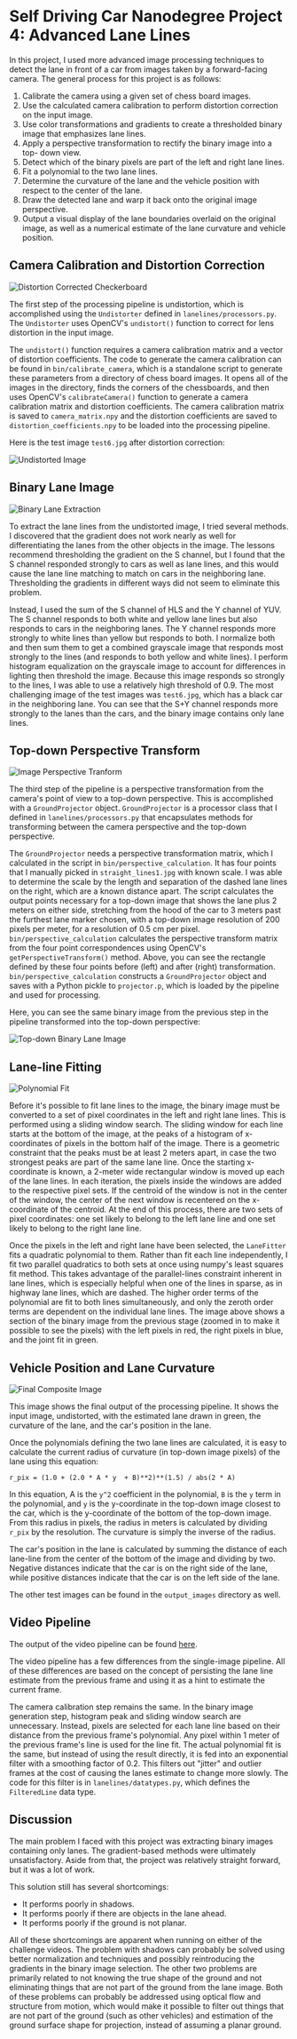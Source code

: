 Self Driving Car Nanodegree Project 4: Advanced Lane Lines
===========================================================

In this project, I used more advanced image processing techniques to detect
the lane in front of a car from images taken by a forward-facing camera. The
general process for this project is as follows:

1. Calibrate the camera using a given set of chess board images.
2. Use the calculated camera calibration to perform distortion correction on
  the input image.
3. Use color transformations and gradients to create a thresholded binary
  image that emphasizes lane lines.
4. Apply a perspective transformation to rectify the binary image into a top-
  down view.
5. Detect which of the binary pixels are part of the left and right lane lines.
6. Fit a polynomial to the two lane lines.
7. Determine the curvature of the lane and the vehicle position with respect
  to the center of the lane.
8. Draw the detected lane and warp it back onto the original image perspective.
9. Output a visual display of the lane boundaries overlaid on the original
  image, as well as a numerical estimate of the lane curvature and vehicle
  position.

Camera Calibration and Distortion Correction
--------------------------------------------

![Distortion Corrected Checkerboard](output_images/checkerboard.png)

The first step of the processing pipeline is undistortion, which is accomplished
using the `Undistorter` defined in `lanelines/processors.py`. The `Undistorter` uses
OpenCV's `undistort()` function to correct for lens distortion in the input
image.

The `undistort()` function requires a camera calibration matrix and a vector of
distortion coefficients. The code to generate the camera calibration can be
found in `bin/calibrate_camera`, which is a standalone script to generate these
parameters from a directory of chess board images. It opens all of the images
in the directory, finds the corners of the chessboards, and then uses OpenCV's
`calibrateCamera()` function to generate a camera calibration matrix and
distortion coefficients. The camera calibration matrix is saved to
`camera_matrix.npy` and the distortion coefficients are saved to
`distortion_coefficients.npy` to be loaded into the processing pipeline.

Here is the test image `test6.jpg` after distortion correction:

![Undistorted Image](output_images/undistorted.png)

Binary Lane Image
-----------------

![Binary Lane Extraction](output_images/binary_lane_extraction.png)

To extract the lane lines from the undistorted image, I tried several methods.
I discovered that the gradient does not work nearly as well for differentiating
the lanes from the other objects in the image. The lessons recommend thresholding
the gradient on the S channel, but I found that the S channel responded strongly
to cars as well as lane lines, and this would cause the lane line matching to
match on cars in the neighboring lane. Thresholding the gradients in different
ways did not seem to eliminate this problem.

Instead, I used the sum of the S channel of HLS and the Y channel of YUV. The
S channel responds to both white and yellow lane lines but also responds to
cars in the neighboring lanes. The Y channel responds more strongly to white
lines than yellow but responds to both. I normalize both and then sum them
to get a combined grayscale image that responds most strongly to the lines
(and responds to both yellow and white lines). I perform histogram equalization
on the grayscale image to account for differences in lighting then threshold
the image. Because this image responds so strongly to the lines, I was able to
use a relatively high threshold of 0.9. The most challenging image of the test
images was `test6.jpg`, which has a black car in the neighboring lane. You can
see that the S+Y channel responds more strongly to the lanes than the cars, and
the binary image contains only lane lines.

Top-down Perspective Transform
------------------------------

![Image Perspective Tranform](output_images/perspective.png)

The third step of the pipeline is a perspective transformation from the camera's
point of view to a top-down perspective. This is accomplished with a
`GroundProjector` object. `GroundProjector` is a processor class that I defined
in `lanelines/processors.py` that encapsulates methods for transforming between the camera
perspective and the top-down perspective.

The `GroundProjector` needs a perspective transformation matrix, which I 
calculated in the script in `bin/perspective_calculation`. It has four points
that I manually picked in `straight_lines1.jpg` with known scale. I was
able to determine the scale by the length and separation of the dashed lane
lines on the right, which are a known distance apart. The script calculates the
output points necessary for a top-down image that shows the lane plus 2 meters
on either side, stretching from the hood of the car to 3 meters past the
furthest lane marker chosen, with a top-down image resolution of 200 pixels per
meter, for a resolution of 0.5 cm per pixel. `bin/perspective_calculation`
calculates the perspective transform matrix from the four point correspondences
using OpenCV's `getPerspectiveTransform()` method. Above, you can see the
rectangle defined by these four points before (left) and after (right)
transformation. `bin/perspective_calculation` constructs a `GroundProjector`
object and saves with a Python pickle to `projector.p`, which is loaded by the
pipeline and used for processing.

Here, you can see the same binary image from the previous step in the
pipeline transformed into the top-down perspective:

![Top-down Binary Lane Image](output_images/transformed_binary.png)

Lane-line Fitting
-----------------

![Polynomial Fit](output_images/fit.png)

Before it's possible to fit lane lines to the image, the binary image must
be converted to a set of pixel coordinates in the left and right lane lines.
This is performed using a sliding window search. The sliding window for each
line starts at the bottom of the image, at the peaks of a histogram of
x-coordinates of pixels in the bottom half of the image. There is a geometric
constraint that the peaks must be at least 2 meters apart, in case the two
strongest peaks are part of the same lane line. Once the starting x-coordinate
is known, a 2-meter wide rectangular window is moved up each of the lane lines.
In each iteration, the pixels inside the windows are added to the respective
pixel sets. If the centroid of the window is not in the center of the window,
the center of the next window is recentered on the x-coordinate of the centroid.
At the end of this process, there are two sets of pixel coordinates: one set
likely to belong to the left lane line and one set likely to belong to the
right lane line.

Once the pixels in the left and right lane have been selected, the `LaneFitter`
fits a quadratic polynomial to them. Rather than fit each line independently,
I fit two parallel quadratics to both sets at once using numpy's least squares
fit method. This takes advantage of the parallel-lines constraint inherent in
lane lines, which is especially helpful when one of the lines in sparse, as in
highway lane lines, which are dashed. The higher order terms of the polynomial
are fit to both lines simultaneously, and only the zeroth order terms are
dependent on the individual lane lines. The image above shows a section of the
binary image from the previous stage (zoomed in to make it possible to see the
pixels) with the left pixels in red, the right pixels in blue, and the joint
fit in green.


Vehicle Position and Lane Curvature
-----------------------------------

![Final Composite Image](output_images/test6.jpg)

This image shows the final output of the processing pipeline. It shows the
input image, undistorted, with the estimated lane drawn in green, the curvature
of the lane, and the car's position in the lane.

Once the polynomials defining the two lane lines are calculated, it is easy to
calculate the current radius of curvature (in top-down image pixels) of the
lane using this equation:

```
r_pix = (1.0 + (2.0 * A * y  + B)**2)**(1.5) / abs(2 * A)
```

In this equation, A is the `y^2` coefficient in the polynomial, `B` is the
`y` term in the polynomial, and `y` is the y-coordinate in the top-down image
closest to the car, which is the y-coordinate of the bottom of the top-down
image. From this radius in pixels, the radius in meters is calculated by
dividing `r_pix` by the resolution. The curvature is simply the inverse of the
radius.

The car's position in the lane is calculated by summing the distance of each
lane-line from the center of the bottom of the image and dividing by two.
Negative distances indicate that the car is on the right side of the lane,
while positive distances indicate that the car is on the left side of the lane.

The other test images can be found in the `output_images` directory as well.

Video Pipeline
--------------

The output of the video pipeline can be found [here](project_video_out.mp4).

The video pipeline has a few differences from the single-image pipeline. All of
these differences are based on the concept of persisting the lane line estimate
from the previous frame and using it as a hint to estimate the current frame.

The camera calibration step remains the same. In the binary image generation
step, histogram peak and sliding window search are unnecessary. Instead, pixels
are selected for each lane line based on their distance from the previous
frame's polynomial. Any pixel within 1 meter of the previous frame's line
is used for the line fit. The actual polynomial fit is the same, but instead
of using the result directly, it is fed into an exponential filter with a
smoothing factor of 0.2. This filters out "jitter" and outlier frames at the
cost of causing the lanes estimate to change more slowly. The code for this
filter is in `lanelines/datatypes.py`, which defines the `FilteredLine` data type.

Discussion
----------

The main problem I faced with this project was extracting binary images
containing only lanes. The gradient-based methods were ultimately unsatisfactory.
Aside from that, the project was relatively straight forward, but it was a lot
of work.

This solution still has several shortcomings:

- It performs poorly in shadows.
- It performs poorly if there are objects in the lane ahead.
- It performs poorly if the ground is not planar.

All of these shortcomings are apparent when running on either of the challenge
videos. The problem with shadows can probably be solved using better
normalization and techniques and possibly reintroducing the gradients in the
binary image selection. The other two problems are primarily related to not
knowing the true shape of the ground and not eliminating things that are not
part of the ground from the lane image. Both of these problems can probably
be addressed using optical flow and structure from motion, which would make it
possible to filter out things that are not part of the ground (such as other
vehicles) and estimation of the ground surface shape for projection, instead
of assuming a planar ground.
